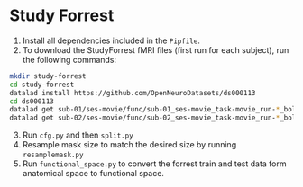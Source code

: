 # Study Forrest

1. Install all dependencies included in the `Pipfile`.
2. To download the StudyForrest fMRI files (first run for each subject), run the following commands:

``` bash
mkdir study-forrest
cd study-forrest
datalad install https://github.com/OpenNeuroDatasets/ds000113
cd ds000113
datalad get sub-01/ses-movie/func/sub-01_ses-movie_task-movie_run-*_bold.nii.gz
datalad get sub-02/ses-movie/func/sub-02_ses-movie_task-movie_run-*_bold.nii.gz
```

3. Run `cfg.py` and then `split.py`
4. Resample mask size to match the desired size by running `resamplemask.py`
5. Run `functional_space.py` to convert the forrest train and test data form anatomical space to functional space.